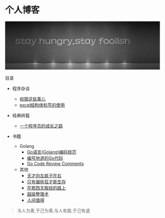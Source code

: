 # 个人博客

![img.png](https://github.com/feng6917/blog/blob/main/asserts/stay.01.jpg)


目录

* 程序杂谈
  * [权限这些事儿](https://github.com/feng6917/blog/issues/1)
  * [excel结构体标签的使用](https://github.com/feng6917/blog/issues/2)

* 经典转载
  * [一个程序员的成长之路](https://github.com/fouber/blog/issues/41)

* 书籍
  * Golang
    * [Go语言(Golang)编码规范](https://www.bookstack.cn/read/go-code-convention/zh-CN-README.md)
    * [编写地道的Go代码](https://colobu.com/2017/02/07/write-idiomatic-golang-codes/)
    * [Go Code Review Comments](https://github.com/golang/go/wiki/CodeReviewComments#comment-sentences)
  * 其他
    * [天才向左疯子在右](https://github.com/golang/go/wiki/CodeReviewComments#comment-sentences)
    * [只有偏执狂才能生存](https://github.com/golang/go/wiki/CodeReviewComments#comment-sentences)
    * [在那西天取经的路上](https://github.com/golang/go/wiki/CodeReviewComments#comment-sentences)
    * [超级整理术](https://github.com/golang/go/wiki/CodeReviewComments#comment-sentences)
    * [人间值得](https://github.com/golang/go/wiki/CodeReviewComments#comment-sentences)
  
  
> 与人为善,于己为善,与人有路,于己有退  
